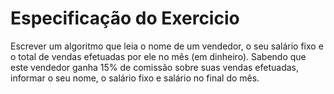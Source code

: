 # Especificação do Exercicio

<p>Escrever um algoritmo que leia o nome de um vendedor, o seu salário fixo e o total de vendas efetuadas por ele no 
mês (em dinheiro). Sabendo que este vendedor ganha 15% de comissão sobre suas vendas efetuadas, informar o 
seu nome, o salário fixo e salário no final do mês.</p>
